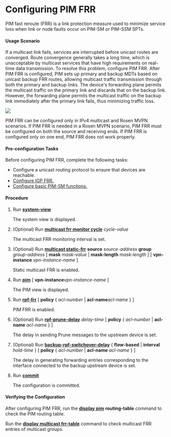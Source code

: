Configuring PIM FRR
===================

PIM fast reroute (FRR) is a link protection measure used to minimize service loss when link or node faults occur on PIM-SM or PIM-SSM SPTs.

#### Usage Scenario

If a multicast link fails, services are interrupted before unicast routes are converged. Route convergence generally takes a long time, which is unacceptable by multicast services that have high requirements on real-time data transmission. To resolve this problem, configure PIM FRR. After PIM FRR is configured, PIM sets up primary and backup MDTs based on unicast backup FRR routes, allowing multicast traffic transmission through both the primary and backup links. The device's forwarding plane permits the multicast traffic on the primary link and discards that on the backup link. However, the forwarding plane permits the multicast traffic on the backup link immediately after the primary link fails, thus minimizing traffic loss.

![](../../../../public_sys-resources/note_3.0-en-us.png) 

PIM FRR can be configured only in IPv4 multicast and Rosen MVPN scenarios. If PIM FRR is needed in a Rosen MVPN scenario, PIM FRR must be configured on both the source and receiving ends. If PIM FRR is configured only on one end, PIM FRR does not work properly.



#### Pre-configuration Tasks

Before configuring PIM FRR, complete the following tasks:

* Configure a unicast routing protocol to ensure that devices are reachable.
* [Configure IGP FRR.](dc_vrp_ip-route_cfg_0019.html)
* [Configure basic PIM-SM functions.](dc_vrp_multicast_cfg_0006.html)

#### Procedure

1. Run [**system-view**](cmdqueryname=system-view)
   
   
   
   The system view is displayed.
2. (Optional) Run [**multicast frr monitor cycle**](cmdqueryname=multicast+frr+monitor+cycle) *cycle-value*
   
   
   
   The multicast FRR monitoring interval is set.
3. (Optional) Run [**multicast static-frr**](cmdqueryname=multicast+static-frr) **source** *source-address* **group** *group-address* [ **mask** *mask-value* | **mask-length** *mask-length* ] [ **vpn-instance** *vpn-instance-name* ]
   
   
   
   Static multicast FRR is enabled.
4. Run [**pim**](cmdqueryname=pim) [ **vpn-instance***vpn-instance-name* ]
   
   
   
   The PIM view is displayed.
5. Run [**rpf-frr**](cmdqueryname=rpf-frr) [ **policy** { *acl-number* | **acl-name***acl-name* } ]
   
   
   
   PIM FRR is enabled.
6. (Optional) Run [**rpf-prune-delay**](cmdqueryname=rpf-prune-delay) *delay-time* [ **policy** { *acl-number* | **acl-name** *acl-name* } ]
   
   
   
   The delay in sending Prune messages to the upstream device is set.
7. (Optional) Run [**backup-rpf-switchover-delay**](cmdqueryname=backup-rpf-switchover-delay) { **flow-based** | **interval** *hold-time* } [ **policy** { *acl-number* | **acl-name** *acl-name* } ]
   
   
   
   The delay in generating forwarding entries corresponding to the interface connected to the backup upstream device is set.
8. Run [**commit**](cmdqueryname=commit)
   
   
   
   The configuration is committed.

#### Verifying the Configuration

After configuring PIM FRR, run the [**display pim**](cmdqueryname=display+pim) **routing-table** command to check the PIM routing table.

Run the [**display multicast frr-table**](cmdqueryname=display+multicast+frr-table) command to check multicast FRR entries of multicast groups.